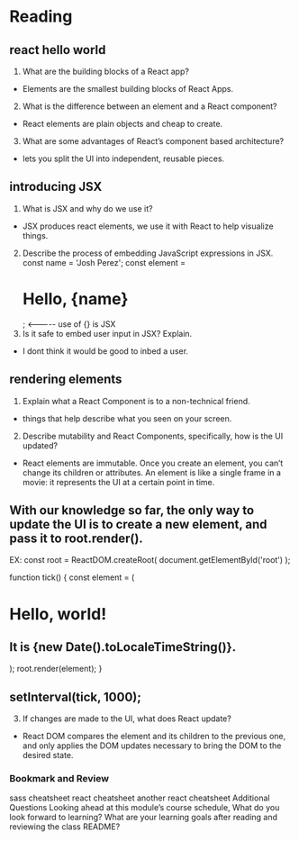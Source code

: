 # Reading
## react hello world

1. What are the building blocks of a React app?
  - Elements are the smallest building blocks of React Apps.
2. What is the difference between an element and a React component?
  - React elements are plain objects and cheap to create.
3. What are some advantages of React’s component based architecture?
  - lets you split the UI into independent, reusable pieces.

## introducing JSX

1. What is JSX and why do we use it?
  - JSX produces react elements, we use it with React to help visualize things. 
2. Describe the process of embedding JavaScript expressions in JSX.
    const name = 'Josh Perez';
    const element = <h1>Hello, {name}</h1>; <----- use of {} is JSX
3. Is it safe to embed user input in JSX? Explain.
  - I dont think it would be good to inbed a user.

## rendering elements

1. Explain what a React Component is to a non-technical friend.
  - things that help describe what you seen on your screen. 
2. Describe mutability and React Components, specifically, how is the UI updated?
  - React elements are immutable. Once you create an element, you can’t change its children or attributes. An element is like a single frame in a movie: it represents the UI at a certain point in time.

With our knowledge so far, the only way to update the UI is to create a new element, and pass it to root.render().
--------
EX: 
const root = ReactDOM.createRoot(
document.getElementById('root')
);

function tick() {
  const element = (
    <div>
      <h1>Hello, world!</h1>
      <h2>It is {new Date().toLocaleTimeString()}.</h2>
    </div>
  );
  root.render(element);
}

setInterval(tick, 1000);
--------
3. If changes are made to the UI, what does React update?
  - React DOM compares the element and its children to the previous one, and only applies the DOM updates necessary to bring the DOM to the desired state.

### Bookmark and Review
sass cheatsheet
react cheatsheet
another react cheatsheet
Additional Questions
Looking ahead at this module’s course schedule, What do you look forward to learning?
What are your learning goals after reading and reviewing the class README?
